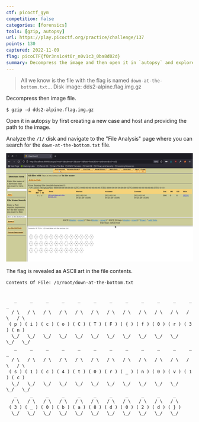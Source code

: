 ```yaml
---
ctf: picoctf_gym
competition: false
categories: [forensics]
tools: [gzip, autopsy]
url: https://play.picoctf.org/practice/challenge/137
points: 130
captured: 2022-11-09
flag: picoCTF{f0r3ns1c4t0r_n0v1c3_0ba8d02d}
summary: Decompress the image and then open it in `autopsy` and explore the file system to find the flag.
---
```


> All we know is the file with the flag is named `down-at-the-bottom.txt`... Disk image: dds2-alpine.flag.img.gz

Decompress then image file.

```shell
$ gzip -d dds2-alpine.flag.img.gz
```

Open it in autopsy by first creating a new case and host and providing the path to the image. 

Analyze the `/1/` disk and navigate to the "File Analysis" page where you can search for the `down-at-the-bottom.txt` file.

![disk_disk_sleuth_II](./attachments/disk_disk_sleuth_II.png)

The flag is revealed as ASCII art in the file contents.

```
Contents Of File: /1/root/down-at-the-bottom.txt


   _     _     _     _     _     _     _     _     _     _     _     _     _  
  / \   / \   / \   / \   / \   / \   / \   / \   / \   / \   / \   / \   / \ 
 ( p ) ( i ) ( c ) ( o ) ( C ) ( T ) ( F ) ( { ) ( f ) ( 0 ) ( r ) ( 3 ) ( n )
  \_/   \_/   \_/   \_/   \_/   \_/   \_/   \_/   \_/   \_/   \_/   \_/   \_/ 
   _     _     _     _     _     _     _     _     _     _     _     _     _  
  / \   / \   / \   / \   / \   / \   / \   / \   / \   / \   / \   / \   / \ 
 ( s ) ( 1 ) ( c ) ( 4 ) ( t ) ( 0 ) ( r ) ( _ ) ( n ) ( 0 ) ( v ) ( 1 ) ( c )
  \_/   \_/   \_/   \_/   \_/   \_/   \_/   \_/   \_/   \_/   \_/   \_/   \_/ 
   _     _     _     _     _     _     _     _     _     _     _  
  / \   / \   / \   / \   / \   / \   / \   / \   / \   / \   / \ 
 ( 3 ) ( _ ) ( 0 ) ( b ) ( a ) ( 8 ) ( d ) ( 0 ) ( 2 ) ( d ) ( } )
  \_/   \_/   \_/   \_/   \_/   \_/   \_/   \_/   \_/   \_/   \_/
```

